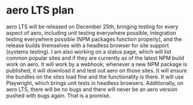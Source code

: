# aero LTS plan

aero LTS will be released on December 25th, bringing testing for every aspect of aero, including unit testing everywhere possible, integration testing everywhere possible (NPM packages function properly), and the release builds themselves with a headless browser for site support (systems testing). I am also working on a status page, which will list common popular sites and if they are currently as of the latest NPM build work on aero. It will work by a webhook; whenever a new NPM package is published, it will download it and test out aero on those sites. It will ensure the bundles on the sites load fine and the functionality is there. It will use Playwright, which brings unit tests in headless browsers. Additionally, on aero LTS, there will be no bugs and there will never be an aero version pushed with bugs again. That is a promise.